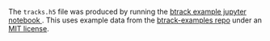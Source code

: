 The `tracks.h5` file was produced by running the
[btrack example jupyter notebook
](https://github.com/quantumjot/btrack/blob/main/examples/example_tracking_pipeline-features.ipynb). This uses
example data from the [btrack-examples repo](https://github.com/lowe-lab-ucl/btrack-examples) under an
[MIT license](https://github.com/lowe-lab-ucl/btrack-examples/blob/main/LICENSE).
